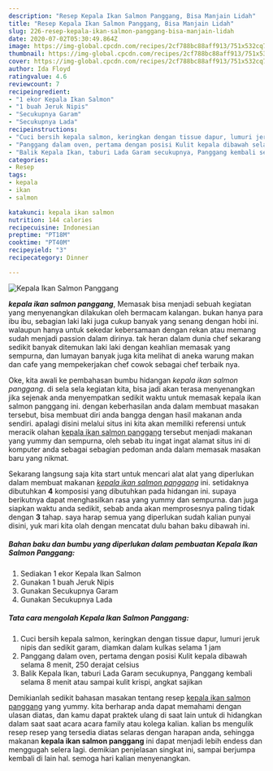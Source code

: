 ```yaml
---
description: "Resep Kepala Ikan Salmon Panggang, Bisa Manjain Lidah"
title: "Resep Kepala Ikan Salmon Panggang, Bisa Manjain Lidah"
slug: 226-resep-kepala-ikan-salmon-panggang-bisa-manjain-lidah
date: 2020-07-02T05:30:49.864Z
image: https://img-global.cpcdn.com/recipes/2cf788bc88aff913/751x532cq70/kepala-ikan-salmon-panggang-foto-resep-utama.jpg
thumbnail: https://img-global.cpcdn.com/recipes/2cf788bc88aff913/751x532cq70/kepala-ikan-salmon-panggang-foto-resep-utama.jpg
cover: https://img-global.cpcdn.com/recipes/2cf788bc88aff913/751x532cq70/kepala-ikan-salmon-panggang-foto-resep-utama.jpg
author: Ida Floyd
ratingvalue: 4.6
reviewcount: 7
recipeingredient:
- "1 ekor Kepala Ikan Salmon"
- "1 buah Jeruk Nipis"
- "Secukupnya Garam"
- "Secukupnya Lada"
recipeinstructions:
- "Cuci bersih kepala salmon, keringkan dengan tissue dapur, lumuri jeruk nipis dan sedikit garam, diamkan dalam kulkas selama 1 jam"
- "Panggang dalam oven, pertama dengan posisi Kulit kepala dibawah selama 8 menit, 250 derajat celsius"
- "Balik Kepala Ikan, taburi Lada Garam secukupnya, Panggang kembali selama 8 menit atau sampai kulit krispi, angkat sajikan"
categories:
- Resep
tags:
- kepala
- ikan
- salmon

katakunci: kepala ikan salmon 
nutrition: 144 calories
recipecuisine: Indonesian
preptime: "PT18M"
cooktime: "PT40M"
recipeyield: "3"
recipecategory: Dinner

---
```



![Kepala Ikan Salmon Panggang](https://img-global.cpcdn.com/recipes/2cf788bc88aff913/751x532cq70/kepala-ikan-salmon-panggang-foto-resep-utama.jpg)

<b><i>kepala ikan salmon panggang</i></b>, Memasak bisa menjadi sebuah kegiatan yang menyenangkan dilakukan oleh bermacam kalangan. bukan hanya para ibu ibu, sebagian laki laki juga cukup banyak yang senang dengan hobi ini. walaupun hanya untuk sekedar kebersamaan dengan rekan atau memang sudah menjadi passion dalam dirinya. tak heran dalam dunia chef sekarang sedikit banyak ditemukan laki laki dengan keahlian memasak yang sempurna, dan lumayan banyak juga kita melihat di aneka warung makan dan cafe yang mempekerjakan chef cowok sebagai chef terbaik nya.

Oke, kita awali ke pembahasan bumbu hidangan <i>kepala ikan salmon panggang</i>. di sela sela kegiatan kita, bisa jadi akan terasa menyenangkan jika sejenak anda menyempatkan sedikit waktu untuk memasak kepala ikan salmon panggang ini. dengan keberhasilan anda dalam membuat masakan tersebut, bisa membuat diri anda bangga dengan hasil makanan anda sendiri. apalagi disini melalui situs ini kita akan memiliki referensi untuk meracik olahan <u>kepala ikan salmon panggang</u> tersebut menjadi makanan yang yummy dan sempurna, oleh sebab itu ingat ingat alamat situs ini di komputer anda sebagai sebagian pedoman anda dalam memasak masakan baru yang nikmat.




Sekarang langsung saja kita start untuk mencari alat alat yang diperlukan dalam membuat makanan <u><i>kepala ikan salmon panggang</i></u> ini. setidaknya dibutuhkan <b>4</b> komposisi yang dibutuhkan pada hidangan ini. supaya berikutnya dapat menghasilkan rasa yang yummy dan sempurna. dan juga siapkan waktu anda sedikit, sebab anda akan memprosesnya paling tidak dengan <b>3</b> tahap. saya harap semua yang diperlukan sudah kalian punyai disini, yuk mari kita olah dengan mencatat dulu bahan baku dibawah ini.

<!--inarticleads1-->

##### Bahan baku dan bumbu yang diperlukan dalam pembuatan Kepala Ikan Salmon Panggang:

1. Sediakan 1 ekor Kepala Ikan Salmon
1. Gunakan 1 buah Jeruk Nipis
1. Gunakan Secukupnya Garam
1. Gunakan Secukupnya Lada




<!--inarticleads2-->

##### Tata cara mengolah Kepala Ikan Salmon Panggang:

1. Cuci bersih kepala salmon, keringkan dengan tissue dapur, lumuri jeruk nipis dan sedikit garam, diamkan dalam kulkas selama 1 jam
1. Panggang dalam oven, pertama dengan posisi Kulit kepala dibawah selama 8 menit, 250 derajat celsius
1. Balik Kepala Ikan, taburi Lada Garam secukupnya, Panggang kembali selama 8 menit atau sampai kulit krispi, angkat sajikan




Demikianlah sedikit bahasan masakan tentang resep <u>kepala ikan salmon panggang</u> yang yummy. kita berharap anda dapat memahami dengan ulasan diatas, dan kamu dapat praktek ulang di saat lain untuk di hidangkan dalam saat saat acara acara family atau kolega kalian. kalian bs mengulik resep resep yang tersedia diatas selaras dengan harapan anda, sehingga makanan <b>kepala ikan salmon panggang</b> ini dapat menjadi lebih endess dan menggugah selera lagi. demikian penjelasan singkat ini, sampai berjumpa kembali di lain hal. semoga hari kalian menyenangkan.
